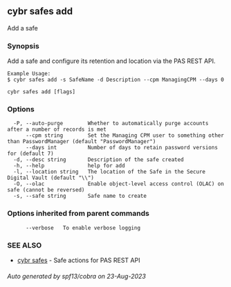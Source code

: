 ## cybr safes add

Add a safe

### Synopsis

Add a safe and configure its retention and location
	via the PAS REST API.
	
	Example Usage:
	$ cybr safes add -s SafeName -d Description --cpm ManagingCPM --days 0

```
cybr safes add [flags]
```

### Options

```
  -P, --auto-purge        Whether to automatically purge accounts after a number of records is met
      --cpm string        Set the Managing CPM user to something other than PasswordManager (default "PasswordManager")
      --days int          Number of days to retain password versions for (default 7)
  -d, --desc string       Description of the safe created
  -h, --help              help for add
  -l, --location string   The location of the Safe in the Secure Digital Vault (default "\\")
  -O, --olac              Enable object-level access control (OLAC) on safe (cannot be reversed)
  -s, --safe string       Safe name to create
```

### Options inherited from parent commands

```
      --verbose   To enable verbose logging
```

### SEE ALSO

* [cybr safes](cybr_safes.md)	 - Safe actions for PAS REST API

###### Auto generated by spf13/cobra on 23-Aug-2023
